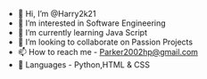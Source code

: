 - 👋 Hi, I’m @Harry2k21
- 👀 I’m interested in Software Engineering
- 🌱 I’m currently learning Java Script
- 💞️ I’m looking to collaborate on Passion Projects
- 📫 How to reach me - Parker2002hp@gmail.com
- 📙 Languages - Python,HTML & CSS

<!---
Harry2k21/Harry2k21 is a ✨ special ✨ repository because its `README.md` (this file) appears on your GitHub profile.
You can click the Preview link to take a look at your changes.
--->
